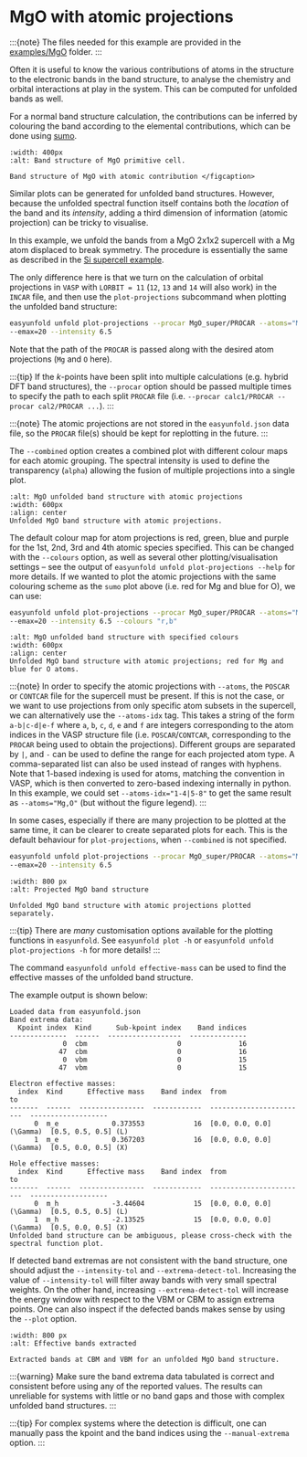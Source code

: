 # MgO with atomic projections

:::{note}
The files needed for this example are provided in the 
[examples/MgO](https://github.com/SMTG-Bham/easyunfold/tree/main/examples/MgO) folder.
:::

Often it is useful to know the various contributions of atoms in the structure to the electronic bands 
in the band structure, to analyse the chemistry and orbital interactions at play in the system. This 
can be computed for unfolded bands as well.

For a normal band structure calculation, the contributions can be inferred by colouring the band 
according to the elemental contributions, which can be done using [sumo](https://github.com/SMTG-Bham/sumo).

```{figure} ../../examples/MgO/MgO/band.png
:width: 400px
:alt: Band structure of MgO primitive cell.

Band structure of MgO with atomic contribution </figcaption>
```

Similar plots can be generated for unfolded band structures. However, because the unfolded spectral 
function itself contains both the *location* of the band and its *intensity*, adding a third 
dimension of information (atomic projection) can be tricky to visualise.

In this example, we unfold the bands from a MgO 2x1x2 supercell with a Mg atom displaced to break 
symmetry. The procedure is essentially the same as described in the 
[Si supercell example](https://smtg-Bham.github.io/easyunfold/examples/example_si222.html).

The only difference here is that we turn on the calculation of orbital projections in `VASP` with 
`LORBIT = 11` (`12`, `13` and `14` will also work) in the `INCAR` file, and then use the `plot-projections` subcommand 
when plotting the unfolded band structure:

```bash
easyunfold unfold plot-projections --procar MgO_super/PROCAR --atoms="Mg,O" --combined --emin=-6 \
--emax=20 --intensity 6.5
```

Note that the path of the `PROCAR` is passed along with the desired atom projections (`Mg` and `O` here). 

:::{tip}
If the _k_-points have been split into multiple calculations (e.g. hybrid DFT band structures), the `--procar` option 
should be passed multiple times to specify the path to each split `PROCAR` file (i.e. 
`--procar calc1/PROCAR --procar cal2/PROCAR ...`).
:::

:::{note}
The atomic projections are not stored in the `easyunfold.json` data file, so the `PROCAR` file(s) should be kept for 
replotting in the future.
:::

The `--combined` option creates a combined plot with different colour maps for each atomic grouping.
The spectral intensity is used to define the transparency (`alpha`) allowing the fusion of multiple
projections into a single plot.

```{figure} ../../examples/MgO/unfold_project.png
:alt: MgO unfolded band structure with atomic projections
:width: 600px
:align: center
Unfolded MgO band structure with atomic projections. 
```

The default colour map for atom projections is red, green, blue and purple for the 1st, 2nd, 3rd and 4th atomic species 
specified. This can be changed with the `--colours` option, as well as several other plotting/visualisation settings – 
see the output of `easyunfold unfold plot-projections --help` for more details. If we wanted to plot the atomic 
projections with the same colouring scheme as the `sumo` plot above (i.e. red for Mg and blue for O), we can use:

```bash
easyunfold unfold plot-projections --procar MgO_super/PROCAR --atoms="Mg,O" --combined --emin=-6 \
--emax=20 --intensity 6.5 --colours "r,b"
```

```{figure} ../../examples/MgO/unfold_project_rb.png
:alt: MgO unfolded band structure with specified colours
:width: 600px
:align: center
Unfolded MgO band structure with atomic projections; red for Mg and blue for O atoms. 
```

:::{note}
In order to specify the atomic projections with `--atoms`, the `POSCAR` or `CONTCAR` file for the supercell must be 
present. If this is not the case, or we want to use projections from only specific atom subsets in the supercell, we can 
alternatively use the `--atoms-idx` tag. This takes a string of the form `a-b|c-d|e-f` where `a`, `b`, `c`, `d`, `e` and
`f` are integers corresponding to the atom indices in the VASP structure file (i.e. `POSCAR`/`CONTCAR`, corresponding 
to the `PROCAR` being used to obtain the projections). Different groups are separated by `|`, and `-` 
can be used to define the range for each projected atom type. A comma-separated list can also be used instead of ranges 
with hyphens. Note that 1-based indexing is used for atoms, matching the convention in VASP, which is then converted to 
zero-based indexing internally in python. In this example, we could set `--atoms-idx="1-4|5-8"` to get the same result
as `--atoms="Mg,O"` (but without the figure legend).
:::

In some cases, especially if there are many projection to be plotted at the same time, it can be clearer to create 
separated plots for each. This is the default behaviour for `plot-projections`, when `--combined` is not specified.

```bash
easyunfold unfold plot-projections --procar MgO_super/PROCAR --atoms="Mg,O" --emin=-6 \
--emax=20 --intensity 6.5
```

```{figure} ../../examples/MgO/unfold_project_sep.png
:width: 800 px
:alt: Projected MgO band structure  

Unfolded MgO band structure with atomic projections plotted separately.
```

:::{tip}
There are _many_ customisation options available for the plotting functions in `easyunfold`. See `easyunfold plot -h` or 
`easyunfold unfold plot-projections -h` for more details!
:::


The command `easyunfold unfold effective-mass` can be used to find the effective masses of the unfolded band structure.

The example output is shown below:

```
Loaded data from easyunfold.json
Band extrema data:
  Kpoint index  Kind      Sub-kpoint index    Band indices
--------------  ------  ------------------  --------------
             0  cbm                      0              16
            47  cbm                      0              16
             0  vbm                      0              15
            47  vbm                      0              15

Electron effective masses:
  index  Kind      Effective mass    Band index  from                      to
-------  ------  ----------------  ------------  ------------------------  -------------------
      0  m_e             0.373553            16  [0.0, 0.0, 0.0] (\Gamma)  [0.5, 0.5, 0.5] (L)
      1  m_e             0.367203            16  [0.0, 0.0, 0.0] (\Gamma)  [0.5, 0.0, 0.5] (X)

Hole effective masses:
  index  Kind      Effective mass    Band index  from                      to
-------  ------  ----------------  ------------  ------------------------  -------------------
      0  m_h             -3.44604            15  [0.0, 0.0, 0.0] (\Gamma)  [0.5, 0.5, 0.5] (L)
      1  m_h             -2.13525            15  [0.0, 0.0, 0.0] (\Gamma)  [0.5, 0.0, 0.5] (X)
Unfolded band structure can be ambiguous, please cross-check with the spectral function plot.
```

If detected band extremas are not consistent with the band structure, one should adjust the `--intensity-tol` and `--extrema-detect-tol`.
Increasing the value of `--intensity-tol` will filter away bands with very small spectral weights.
On the other hand, increasing `--extrema-detect-tol` will increase the energy window with respect 
to the VBM or CBM to assign extrema points. 
One can also inspect if the defected bands makes sense by using the `--plot` option.


```{figure} ../../examples/MgO/unfold-effective-mass.png
:width: 800 px
:alt: Effective bands extracted  

Extracted bands at CBM and VBM for an unfolded MgO band structure.
```


:::{warning}
Make sure the band extrema data tabulated is correct and consistent before using any of the reported values.
The results can unreliable for systems with little or no band gaps and those with complex unfolded band structures.
:::


:::{tip}
For complex systems where the detection is difficult, one can manually pass the kpoint and the band indices using the `--manual-extrema` option.
:::

